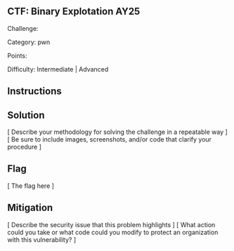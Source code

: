 ## CTF: Binary Explotation AY25
Challenge: 

Category:   pwn 

Points:

Difficulty:    Intermediate | Advanced 

## Instructions


## Solution

[ Describe your methodology for solving the challenge in a repeatable way ]
[ Be sure to include images, screenshots, and/or code that clarify your procedure ]

## Flag

[ The flag here ]

## Mitigation

[ Describe the security issue that this problem highlights ]
[ What action could you take or what code could you modify to protect an organization with this vulnerability? ]
